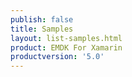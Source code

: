 ```yaml
---
publish: false
title: Samples
layout: list-samples.html
product: EMDK For Xamarin
productversion: '5.0'
---
```


















